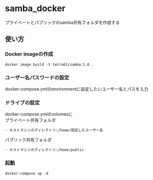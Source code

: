 # samba_docker
プライベートとパブリックのsamba共有フォルダを作成する

## 使い方

### Docker imageの作成
```
docker image build -t tetra61/samba:1.0 .
```

### ユーザー名パスワードの設定
docker-compose.ymlのenvironmentに設定したいユーザー名とパスを入力

### ドライブの設定
docker-compose.ymlのvolumesに  
プライベート共有フォルダ
```
- ホストマシンのディレクトリ:/home/設定したユーザー名
```
パブリック共有フォルダ
```
- ホストマシンのディレクトリ:/home/public
```

### 起動
```
docker-compose up -d
```

